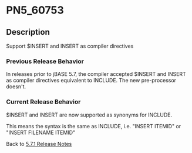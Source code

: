 # PN5_60753

<PageHeader />

## Description

Support $INSERT and INSERT as compiler directives

### Previous Release Behavior

In releases prior to jBASE 5.7, the compiler accepted $INSERT and INSERT as compiler directives equivalent to INCLUDE. The new pre-processor doesn't.

### Current Release Behavior

$INSERT and INSERT are now supported as synonyms for INCLUDE.

This means the syntax is the same as INCLUDE, i.e. "INSERT ITEMID" or "INSERT FILENAME ITEMID"

Back to [5.7.1 Release Notes](./../README.md)
